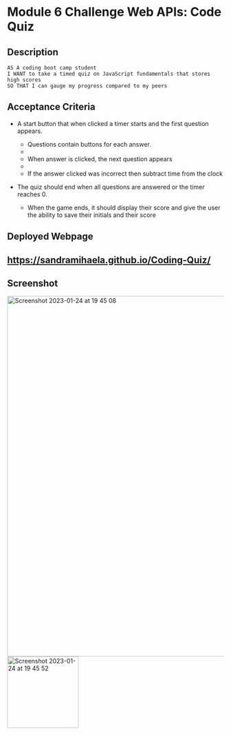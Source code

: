 
# Module 6 Challenge Web APIs: Code Quiz


## Description

```
AS A coding boot camp student
I WANT to take a timed quiz on JavaScript fundamentals that stores high scores
SO THAT I can gauge my progress compared to my peers
```

## Acceptance Criteria

* A start button that when clicked a timer starts and the first question appears.
 
  * Questions contain buttons for each answer.
  * 
  * When answer is clicked, the next question appears
  * 
  * If the answer clicked was incorrect then subtract time from the clock

* The quiz should end when all questions are answered or the timer reaches 0.

  * When the game ends, it should display their score and give the user the ability to save their initials and their score
  
## Deployed Webpage
## https://sandramihaela.github.io/Coding-Quiz/

## Screenshot
<img width="837" alt="Screenshot 2023-01-24 at 19 45 08" src="https://user-images.githubusercontent.com/117038215/214397246-8e4096d2-66d8-46ef-b232-f41b3bde679d.png">

<img width="166" alt="Screenshot 2023-01-24 at 19 45 52" src="https://user-images.githubusercontent.com/117038215/214397263-379381e1-bbbc-4f54-a9b4-963acbae322d.png">



